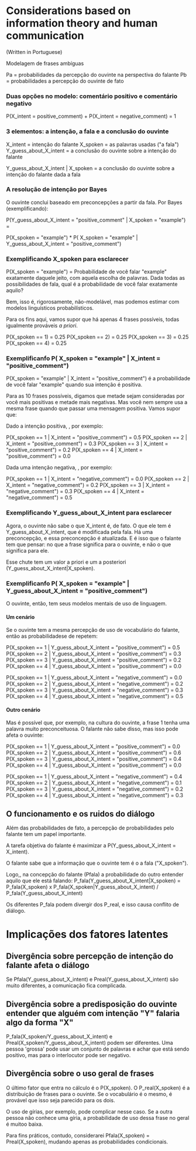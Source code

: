 # Considerations based on information theory and human communication

(Written in Portuguese)

Modelagem de frases ambíguas

Pa = probabilidades da percepção do ouvinte na perspectiva do falante
Pb = probabilidades a percepção do ouvinte de fato


### Duas opções no modelo: comentário positivo e comentário negativo

P(X_intent = positive_comment) + P(X_intent = negative_comment) = 1

### 3 elementos: a intenção, a fala e a conclusão do ouvinte

X_intent = intenção do falante 
X_spoken = as palavras usadas ("a fala")
Y_guess_about_X_intent  = a conclusão do ouvinte sobre a intenção do falante 

Y_guess_about_X_intent | X_spoken  = a conclusão do ouvinte sobre a intenção do falante  dada a fala

### A resolução de intenção por Bayes

O ouvinte conclui baseado em preconcepções a partir da fala. Por Bayes (exemplificando): 


P(Y_guess_about_X_intent = "positive_comment" | X_spoken = "example") = 

P(X_spoken = "example") * P( X_spoken = "example" | Y_guess_about_X_intent = "positive_comment")


### Exemplificando X_spoken para esclarecer

P(X_spoken = "example") = Probabilidade de você falar "example" exatamente daquele jeito, com aquela escolha de palavras. 
Dada todas as possibilidades de fala, qual é a probabilidade de você falar exatamente aquilo? 

Bem, isso é, rigorosamente, não-modelável, mas podemos estimar com modelos linguísticos probabilísticos. 

Para os fins aqui, vamos supor que há apenas 4 frases possíveis, todas igualmente prováveis _a priori_. 

P(X_spoken == 1) = 0.25
P(X_spoken == 2) = 0.25 
P(X_spoken == 3) = 0.25 
P(X_spoken == 4) = 0.25 


### Exemplificanfo P( X_spoken = "example" | X_intent = "positive_comment")

P(X_spoken = "example" | X_intent = "positive_comment") é a probabilidade de você falar "example" quando sua intenção é positiva. 

Para as 10 frases possíveis, digamos que metade sejam consideradas por você mais positivas e metade mais negativas. Mas você nem sempre
usa a mesma frase quando que passar uma mensagem positiva. Vamos supor que:

Dado a intenção positiva, , por exemplo:

P(X_spoken == 1 | X_intent = "positive_comment") = 0.5 
P(X_spoken == 2 | X_intent = "positive_comment") = 0.3 
P(X_spoken == 3 | X_intent = "positive_comment") = 0.2 
P(X_spoken == 4 | X_intent = "positive_comment") = 0.0 


Dada uma intenção negativa, , por exemplo:

P(X_spoken == 1 | X_intent = "negative_comment") = 0.0 
P(X_spoken == 2 | X_intent = "negative_comment") = 0.2 
P(X_spoken == 3 | X_intent = "negative_comment") = 0.3 
P(X_spoken == 4 | X_intent = "negative_comment") = 0.5 


### Exemplificando Y_guess_about_X_intent para esclarecer

Agora, o ouvinte não sabe o que X_intent é, de fato. O que ele tem é Y_guess_about_X_intent, que é modificada pela fala.
Há uma preconcepção, e essa preconcepção é atualizada. E é isso que o falante tem que pensar: no que a frase significa para 
o ouvinte, e não o que significa para ele. 


Esse chute tem um valor a priori e um a posteriori (Y_guess_about_X_intent|X_spoken).


### Exemplificanfo P( X_spoken = "example" | Y_guess_about_X_intent = "positive_comment")
O ouvinte, então, tem seus modelos mentais de uso de linguagem.

#### Um cenário
Se o ouvinte tem a mesma percepção de uso de vocabulário do falante, então as probabilidadese de repetem:

P(X_spoken == 1 | Y_guess_about_X_intent = "positive_comment") = 0.5 
P(X_spoken == 2 | Y_guess_about_X_intent = "positive_comment") = 0.3 
P(X_spoken == 3 | Y_guess_about_X_intent = "positive_comment") = 0.2 
P(X_spoken == 4 | Y_guess_about_X_intent = "positive_comment") = 0.0 

P(X_spoken == 1 | Y_guess_about_X_intent = "negative_comment") = 0.0 
P(X_spoken == 2 | Y_guess_about_X_intent = "negative_comment") = 0.2 
P(X_spoken == 3 | Y_guess_about_X_intent = "negative_comment") = 0.3 
P(X_spoken == 4 | Y_guess_about_X_intent = "negative_comment") = 0.5 

#### Outro cenário

Mas é possível que, por exemplo, na cultura do ouvinte, a frase 1 tenha uma palavra muito preconceituosa. 
O falante não sabe disso, mas isso pode afeta o ouvinte:

P(X_spoken == 1 | Y_guess_about_X_intent = "positive_comment") = 0.0 
P(X_spoken == 2 | Y_guess_about_X_intent = "positive_comment") = 0.6 
P(X_spoken == 3 | Y_guess_about_X_intent = "positive_comment") = 0.4 
P(X_spoken == 4 | Y_guess_about_X_intent = "positive_comment") = 0.0

P(X_spoken == 1 | Y_guess_about_X_intent = "negative_comment") = 0.4 
P(X_spoken == 2 | Y_guess_about_X_intent = "negative_comment") = 0.1 
P(X_spoken == 3 | Y_guess_about_X_intent = "negative_comment") = 0.2 
P(X_spoken == 4 | Y_guess_about_X_intent = "negative_comment") = 0.3


## O funcionamento e os ruidos do diálogo

Além das probabilidades de fato, a percepção de probabilidades pelo falante tem um papel importante. 

A tarefa objetiva do falante é maximizar a P(Y_guess_about_X_intent = X_intent).

O falante sabe que a informação que o ouvinte tem é o a fala ("X_spoken").


Logo,, na concepção do falante (Pfala) a probabilidade do outro entender aquilo que ele está falando: 
P_fala(Y_guess_about_X_intent|X_spoken) = P_fala(X_spoken) x P_fala(X_spoken|Y_guess_about_X_intent) / P_fala(Y_guess_about_X_intent)

Os diferentes P_fala podem divergir dos P_real, e isso causa conflito de diálogo. 

# Implicações dos fatores latentes

## Divergência sobre percepção de intenção do falante afeta o diálogo
Se Pfala(Y_guess_about_X_intent) e Preal(Y_guess_about_X_intent) são muito diferentes, a comunicação fica complicada.

## Divergência sobre a predisposição do ouvinte entender que alguém com intenção "Y" falaria algo da forma "X"
P_fala(X_spoken/Y_guess_about_X_intent) e Preal(X_spoken/Y_guess_about_X_intent) podem ser diferentes.
Uma pessoa 'grossa' pode usar um conjunto de palavras e achar que está sendo positivo, mas para o interlocutor pode ser negativo. 

## Divergência sobre o uso geral de frases

O último fator que entra no cálculo é o  P(X_spoken). O P_real(X_spoken) é a distribuição de frases para o ouvinte. Se o vocabulário 
é o mesmo, é provável que isso seja parecido para os dois. 

O uso de gírias, por exemplo, pode complicar nesse caso. Se a outra pessoa não conhece uma gíria, a probabilidade de uso dessa frase no
geral é muitoo baixa. 

Para fins práticos, contudo, considerarei Pfala(X_spoken) = Preal(X_spoken), mudando apenas as probabilidades condicionais. 

